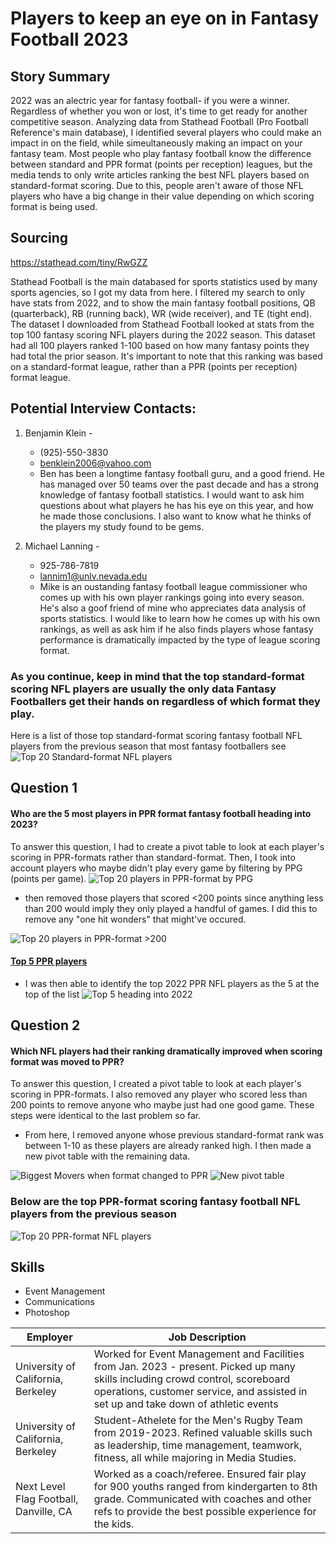 
# Players to keep an eye on in Fantasy Football 2023
## Story Summary
2022 was an alectric year for fantasy football- if you were a winner. Regardless of whether you won or lost, it's time to get ready for another competitive season. Analyzing data from Stathead Football (Pro Football Reference's main database), I identified several players who could make an impact in on the field, while simeultaneously making an impact on your fantasy team. Most people who play fantasy football know the difference between standard and PPR format (points per reception) leagues, but the media tends to only write articles ranking the best NFL players based on standard-format scoring. Due to this, people aren't aware of those NFL players who have a big change in their value depending on which scoring format is being used.

## Sourcing
https://stathead.com/tiny/RwGZZ

Stathead Football is the main databased for sports statistics used by many sports agencies, so I got my data from here. I filtered my search to only have stats from 2022, and to show the main fantasy football positions, QB (quarterback), RB (running back), WR (wide receiver), and TE (tight end). The dataset I downloaded from Stathead Football looked at stats from the top 100 fantasy scoring NFL players during the 2022 season. This dataset had all 100 players ranked 1-100 based on how many fantasy points they had total the prior season. It's important to note that this ranking was based on a standard-format league, rather than a PPR (points per reception) format league. 

## Potential Interview Contacts:

1. Benjamin Klein -
   * (925)-550-3830
   * benklein2006@yahoo.com
   * Ben has been a longtime fantasy football guru, and a good friend. He has managed over 50 teams over the past decade and has a strong knowledge of fantasy football statistics. I would want to ask him questions about what players he has his eye on this year, and how he made those conclusions. I also want to know what he thinks of the players my study found to be gems.

2. Michael Lanning -
   * 925-786-7819
   * lannim1@unlv.nevada.edu
   * Mike is an oustanding fantasy football league commissioner who comes up with his own player rankings going into every season. He's also a goof friend of mine who appreciates data analysis of sports statistics. I would like to learn how he comes up with his own rankings, as well as ask him if he also finds players whose fantasy performance is dramatically impacted by the type of league scoring format.
     
### As you continue, keep in mind that the top standard-format scoring NFL players are usually the only data Fantasy Footballers get their hands on regardless of which format they play.
 Here is a list of those top standard-format scoring fantasy football NFL players from the previous season that most fantasy footballers see
![Top 20 Standard-format NFL players](/Top20StandardGraph.png)

## Question 1
#### Who are the 5 most players in PPR format fantasy football heading into 2023?
To answer this question, I had to create a pivot table to look at each player's scoring in PPR-formats rather than standard-format. Then, I took into account players who maybe didn't play every game by filtering by PPG (points per game).
![Top 20 players in PPR-format by PPG](/Top20PPRPPG.png)

*  then removed those players that scored <200 points since anything less than 200 would imply they only played a handful of games. I did this to remove any "one hit wonders" that might've occured.

![Top 20 players in PPR-format >200](/Top20PPGFiltered.png)

#### [Top 5 PPR players](https://datawrapper.dwcdn.net/HqpUY/1/)
* I was then able to identify the top 2022 PPR NFL players as the 5 at the top of the list
![Top 5 heading into 2022](/Top5.nice.png)

## Question 2

#### Which NFL players had their ranking dramatically improved when scoring format was moved to PPR?
To answer this question, I created a pivot table to look at each player's scoring in PPR-formats. I also removed any player who scored less than 200 points to remove anyone who maybe just had one good game. These steps were identical to the last problem so far.

* From here, I removed anyone whose previous standard-format rank was between 1-10 as these players are already ranked high. I then made a new pivot table with the remaining data.

![Biggest Movers when format changed to PPR](/BiggestMovers.png) 
![New pivot table](/Question2.png)
### Below are the top PPR-format scoring fantasy football NFL players from the previous season
![Top 20 PPR-format NFL players](/Top20PPRGraph.png)









## Skills
* Event Management
* Communications
* Photoshop

| **Employer**                           	| **Job Description**                                                                                                                                                                                                  	|
|----------------------------------------	|----------------------------------------------------------------------------------------------------------------------------------------------------------------------------------------------------------------------	|
| University of California, Berkeley     	| Worked for Event Management and Facilities from Jan. 2023 - present. Picked up many skills including crowd control, scoreboard operations, customer service, and assisted in set up and take down of athletic events 	|
| University of California, Berkeley     	| Student-Athelete for the Men's Rugby Team from 2019-2023. Refined valuable skills such as leadership, time management, teamwork, fitness, all while majoring in Media Studies.                                       	|
| Next Level Flag Football, Danville, CA 	| Worked as a coach/referee. Ensured fair play for 900 youths ranged from kindergarten to 8th grade. Communicated with coaches and other refs to provide the best possible experience for the kids.                    	|
